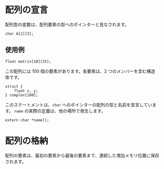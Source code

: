 # 配列の宣言
配列型の変数は、配列要素の型へのポインターと見なされます。

```
char A[2][3];
```

## 使用例
```
float matrix[10][15];
```

この配列には 100 個の要素があります。各要素は、2 つのメンバーを含む構造体です。
```
struct {
    float x, y;
} complex[100];
```

このステートメントは、`char` へのポインターの配列の型と名前を宣言しています。 `name` の実際の定義は、他の場所で発生します。
```
extern char *name[];
```

# 配列の格納
配列の要素は、最初の要素から最後の要素まで、連続した増加メモリ位置に保存されます。